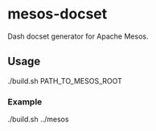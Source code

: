 # mesos-docset

Dash docset generator for Apache Mesos.

## Usage

./build.sh PATH_TO_MESOS_ROOT

### Example

./build.sh ../mesos
